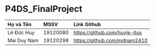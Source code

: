 # P4DS_FinalProject
|Họ và Tên|MSSV|Link Github|
|:-|:-|:-|
|Lê Đức Huy|19120080|https://github.com/huyle-itus|
|Mai Duy Nam|19120298|https://github.com/mdnam2410|
